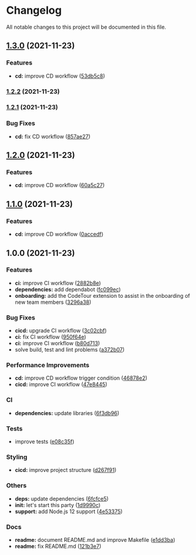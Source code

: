 # Changelog

All notable changes to this project will be documented in this file.

## [1.3.0](https://github.com/borjapazr/express-typescript-skeleton/compare/v1.2.3...v1.3.0) (2021-11-23)

### Features

- **cd:** improve CD workflow ([53db5c8](https://github.com/borjapazr/express-typescript-skeleton/commit/53db5c8bf48de5adc3a91eb27bda66dc7d699ba7))

### [1.2.2](https://github.com/borjapazr/express-typescript-skeleton/compare/v1.2.1...v1.2.2) (2021-11-23)

### [1.2.1](https://github.com/borjapazr/express-typescript-skeleton/compare/v1.2.0...v1.2.1) (2021-11-23)

### Bug Fixes

- **cd:** fix CD workflow ([857ae27](https://github.com/borjapazr/express-typescript-skeleton/commit/857ae27cc2198b639bf72ee7a6a76124025b142d))

## [1.2.0](https://github.com/borjapazr/express-typescript-skeleton/compare/v1.1.0...v1.2.0) (2021-11-23)

### Features

- **cd:** improve CD workflow ([60a5c27](https://github.com/borjapazr/express-typescript-skeleton/commit/60a5c27b9317d18b34e9ea304d4f87270e63b6a6))

## [1.1.0](https://github.com/borjapazr/express-typescript-skeleton/compare/v1.0.0...v1.1.0) (2021-11-23)

### Features

- **cd:** improve CD workflow ([0accedf](https://github.com/borjapazr/express-typescript-skeleton/commit/0accedfa17098572c9bf117a91b11907d0445853))

## 1.0.0 (2021-11-23)

### Features

- **ci:** improve CI workflow ([2882b8e](https://github.com/borjapazr/express-typescript-skeleton/commit/2882b8e4f0be261cff93e56ea7b65f4e7056aa42))
- **dependencies:** add dependabot ([fc099ec](https://github.com/borjapazr/express-typescript-skeleton/commit/fc099ec1848d67dc06887c8bd2702ea89e41e477))
- **onboarding:** add the CodeTour extension to assist in the onboarding of new team members ([3296a38](https://github.com/borjapazr/express-typescript-skeleton/commit/3296a3861c5827aed6ef31d30b999de6e0b20696))

### Bug Fixes

- **cicd:** upgrade CI workflow ([3c02cbf](https://github.com/borjapazr/express-typescript-skeleton/commit/3c02cbfef04266ecc9e4d335eb14b83f1c71a825))
- **ci:** fix CI workflow ([950f64e](https://github.com/borjapazr/express-typescript-skeleton/commit/950f64ea91e1eddf9eda7e923e13970a00304ffe))
- **ci:** improve CI workflow ([b80d713](https://github.com/borjapazr/express-typescript-skeleton/commit/b80d713b9681e6e8a67fd8dd5db7450de8b96788))
- solve build, test and lint problems ([a372b07](https://github.com/borjapazr/express-typescript-skeleton/commit/a372b07bfe69909dfde4437389e50b9dde563e2d))

### Performance Improvements

- **cd:** improve CD workflow trigger condition ([46878e2](https://github.com/borjapazr/express-typescript-skeleton/commit/46878e23a87313fc9463bdfd34c0123955f78636))
- **cicd:** improve CI workflow ([47e8445](https://github.com/borjapazr/express-typescript-skeleton/commit/47e8445b696c512749b396811f653725fc86de2a))

### CI

- **dependencies:** update libraries ([6f3db96](https://github.com/borjapazr/express-typescript-skeleton/commit/6f3db964a959290c83c1492ac1674a96f8df2fb6))

### Tests

- improve tests ([e08c35f](https://github.com/borjapazr/express-typescript-skeleton/commit/e08c35f270a7044f38ac5df3a70068240f17b8bf))

### Styling

- **cicd:** improve project structure ([d267f91](https://github.com/borjapazr/express-typescript-skeleton/commit/d267f9185ceeacfc3c0a2f35fa03df63b72275f8))

### Others

- **deps:** update dependencies ([6fcfce5](https://github.com/borjapazr/express-typescript-skeleton/commit/6fcfce53bf605abb5b7ceed874fa1e5ec11bebce))
- **init:** let's start this party ([1d9990c](https://github.com/borjapazr/express-typescript-skeleton/commit/1d9990c51c79a7780b858f88f2f5288081ea00d2))
- **support:** add Node.js 12 support ([4e53375](https://github.com/borjapazr/express-typescript-skeleton/commit/4e53375304d6e4187a31c83c28320fbefa8decc2))

### Docs

- **readme:** document README.md and improve Makefile ([e1dd3ba](https://github.com/borjapazr/express-typescript-skeleton/commit/e1dd3baf74f5072de0a19972121454ec075cc976))
- **readme:** fix README.md ([121b3e7](https://github.com/borjapazr/express-typescript-skeleton/commit/121b3e7b8e7b06c63d9d0a49c1422ed23fe237a8))
